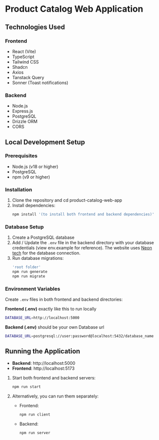 

# Product Catalog Web Application

## Technologies Used

### Frontend

- React (Vite)
- TypeScript
- Tailwind CSS
- Shadcn
- Axios
- Tanstack Query
- Sonner (Toast notifications)

### Backend

- Node.js
- Express.js
- PostgreSQL
- Drizzle ORM
- CORS

## Local Development Setup

### Prerequisites

- Node.js (v18 or higher)
- PostgreSQL
- npm (v9 or higher)



### Installation

1. Clone the repository and cd product-catalog-web-app
2. Install dependencies:
   ```bash
   npm install '(to install both frontend and backend dependencies)'
   ```

### Database Setup

1. Create a PostgreSQL database
2. Add / Update the `.env` file in the backend directory with your database credentials (view env.example for reference). The website uses [Neon tech](https://neon.tech) for the database connection.
3. Run database migrations:
   ```bash
   'root folder'
   npm run generate
   npm run migrate
   ```

### Environment Variables

Create `.env` files in both frontend and backend directories:

**Frontend (.env)**
exactly like this to run locally
```bash
DATABASE_URL=http://localhost:5000
```

**Backend (.env)**
should be your own Database url
```bash
DATABASE_URL=postgresql://user:password@localhost:5432/database_name
```

## Running the Application

- **Backend**: http://localhost:5000  
- **Frontend**: http://localhost:5173

1. Start both frontend and backend servers:

   ```bash
   npm run start

   ```

2. Alternatively, you can run them separately:
   - Frontend:
     ```bash
     npm run client
     ```
   - Backend:
     ```bash
     npm run server
     ```
